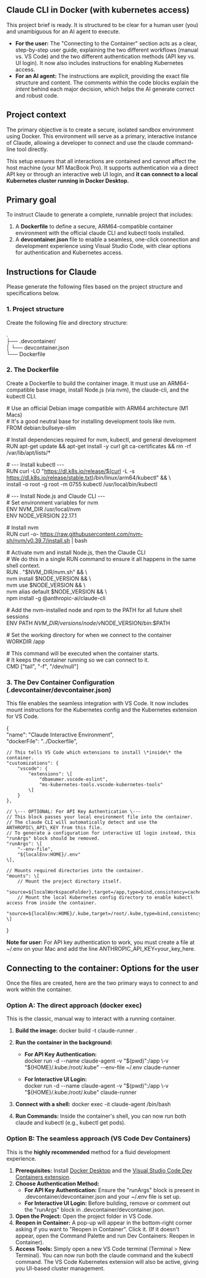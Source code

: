 ## **Claude CLI in Docker (with kubernetes access)**

This project brief is ready. It is structured to be clear for a human user (you) and unambiguous for an AI agent to execute.

* **For the user:** The "Connecting to the Container" section acts as a clear, step-by-step user guide, explaining the two different workflows (manual vs. VS Code) and the two different authentication methods (API key vs. UI login). It now also includes instructions for enabling Kubernetes access.  
* **For an AI agent:** The instructions are explicit, providing the exact file structure and content. The comments within the code blocks explain the *intent* behind each major decision, which helps the AI generate correct and robust code.

## **Project context**

The primary objective is to create a secure, isolated sandbox environment using Docker. This environment will serve as a primary, interactive instance of Claude, allowing a developer to connect and use the claude command-line tool directly.

This setup ensures that all interactions are contained and cannot affect the host machine (your M1 MacBook Pro). It supports authentication via a direct API key or through an interactive web UI login, and **it can connect to a local Kubernetes cluster running in Docker Desktop.**

## **Primary goal**

To instruct Claude to generate a complete, runnable project that includes:

1. A **Dockerfile** to define a secure, ARM64-compatible container environment with the official claude CLI and kubectl tools installed.  
2. A **devcontainer.json** file to enable a seamless, one-click connection and development experience using Visual Studio Code, with clear options for authentication and Kubernetes access.

## **Instructions for Claude**

Please generate the following files based on the project structure and specifications below.

### **1\. Project structure**

Create the following file and directory structure:

.  
├── .devcontainer/  
│   └── devcontainer.json  
└── Dockerfile

### **2\. The Dockerfile**

Create a Dockerfile to build the container image. It must use an ARM64-compatible base image, install Node.js (via nvm), the claude-cli, and the kubectl CLI.

\# Use an official Debian image compatible with ARM64 architecture (M1 Macs)  
\# It's a good neutral base for installing development tools like nvm.  
FROM debian:bullseye-slim

\# Install dependencies required for nvm, kubectl, and general development  
RUN apt-get update && apt-get install \-y curl git ca-certificates && rm \-rf /var/lib/apt/lists/\*

\# \--- Install kubectl \---  
RUN curl \-LO "https://dl.k8s.io/release/$(curl \-L \-s https://dl.k8s.io/release/stable.txt)/bin/linux/arm64/kubectl" && \\  
    install \-o root \-g root \-m 0755 kubectl /usr/local/bin/kubectl

\# \--- Install Node.js and Claude CLI \---  
\# Set environment variables for nvm  
ENV NVM\_DIR /usr/local/nvm  
ENV NODE\_VERSION 22.17.1

\# Install nvm  
RUN curl \-o- https://raw.githubusercontent.com/nvm-sh/nvm/v0.39.7/install.sh | bash

\# Activate nvm and install Node.js, then the Claude CLI  
\# We do this in a single RUN command to ensure it all happens in the same shell context.  
RUN . "$NVM\_DIR/nvm.sh" && \\  
    nvm install $NODE\_VERSION && \\  
    nvm use $NODE\_VERSION && \\  
    nvm alias default $NODE\_VERSION && \\  
    npm install \-g @anthropic-ai/claude-cli

\# Add the nvm-installed node and npm to the PATH for all future shell sessions  
ENV PATH $NVM\_DIR/versions/node/v$NODE\_VERSION/bin:$PATH

\# Set the working directory for when we connect to the container  
WORKDIR /app

\# This command will be executed when the container starts.  
\# It keeps the container running so we can connect to it.  
CMD \["tail", "-f", "/dev/null"\]

### **3\. The Dev Container Configuration (.devcontainer/devcontainer.json)**

This file enables the seamless integration with VS Code. It now includes mount instructions for the Kubernetes config and the Kubernetes extension for VS Code.

{  
	"name": "Claude Interactive Environment",  
	"dockerFile": "../Dockerfile",

	// This tells VS Code which extensions to install \*inside\* the container.  
	"customizations": {  
		"vscode": {  
			"extensions": \[  
				"dbaeumer.vscode-eslint",  
				"ms-kubernetes-tools.vscode-kubernetes-tools"  
			\]  
		}  
	},

	// \--- OPTIONAL: For API Key Authentication \---  
	// This block passes your local environment file into the container.  
	// The claude CLI will automatically detect and use the ANTHROPIC\_API\_KEY from this file.  
	// To generate a configuration for interactive UI login instead, this "runArgs" block should be removed.  
	"runArgs": \[  
		"--env-file",  
		"${localEnv:HOME}/.env"  
	\],

	// Mounts required directories into the container.  
	"mounts": \[  
		// Mount the project directory itself.  
		"source=${localWorkspaceFolder},target=/app,type=bind,consistency=cached",  
		// Mount the local Kubernetes config directory to enable kubectl access from inside the container.  
		"source=${localEnv:HOME}/.kube,target=/root/.kube,type=bind,consistency=cached"  
	\]  
}

**Note for user:** For API key authentication to work, you must create a file at \~/.env on your Mac and add the line ANTHROPIC\_API\_KEY=your\_key\_here.

## **Connecting to the container: Options for the user**

Once the files are created, here are the two primary ways to connect to and work within the container.

### **Option A: The direct approach (docker exec)**

This is the classic, manual way to interact with a running container.

1. **Build the image:** docker build \-t claude-runner .  
2. **Run the container in the background:**  
   * **For API Key Authentication:**  
     docker run \-d \--name claude-agent \-v "$(pwd)":/app \-v "${HOME}/.kube:/root/.kube" \--env-file \~/.env claude-runner

   * **For Interactive UI Login:**  
     docker run \-d \--name claude-agent \-v "$(pwd)":/app \-v "${HOME}/.kube:/root/.kube" claude-runner

3. **Connect with a shell:** docker exec \-it claude-agent /bin/bash  
4. **Run Commands:** Inside the container's shell, you can now run both claude and kubectl (e.g., kubectl get pods).

### **Option B: The seamless approach (VS Code Dev Containers)**

This is the **highly recommended** method for a fluid development experience.

1. **Prerequisites:** Install [Docker Desktop](https://www.docker.com/products/docker-desktop/) and the [Visual Studio Code Dev Containers extension](https://marketplace.visualstudio.com/items?itemName=ms-vscode-remote.remote-containers).  
2. **Choose Authentication Method:**  
   * **For API Key Authentication:** Ensure the "runArgs" block is present in .devcontainer/devcontainer.json and your \~/.env file is set up.  
   * **For Interactive UI Login:** Before building, remove or comment out the "runArgs" block in .devcontainer/devcontainer.json.  
3. **Open the Project:** Open the project folder in VS Code.  
4. **Reopen in Container:** A pop-up will appear in the bottom-right corner asking if you want to "Reopen in Container". Click it. (If it doesn't appear, open the Command Palette and run Dev Containers: Reopen in Container).  
5. **Access Tools:** Simply open a new VS Code terminal (Terminal \> New Terminal). You can now run both the claude command and the kubectl command. The VS Code Kubernetes extension will also be active, giving you UI-based cluster management.
